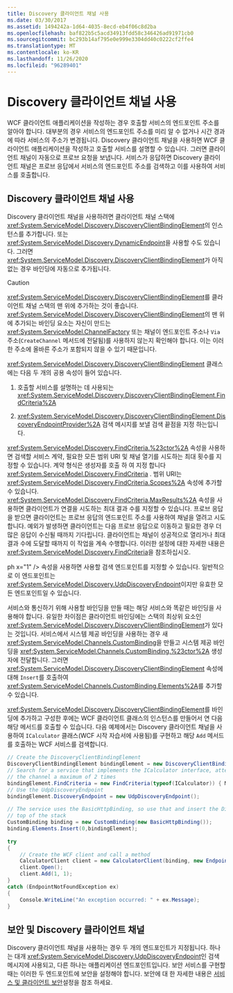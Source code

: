 ```yaml
---
title: Discovery 클라이언트 채널 사용
ms.date: 03/30/2017
ms.assetid: 1494242a-1d64-4035-8ecd-eb4f06c8d2ba
ms.openlocfilehash: baf822b5c5acd34913fdd58c346426ad91971cb0
ms.sourcegitcommit: bc293b14af795e0e999e3304dd40c0222cf2ffe4
ms.translationtype: MT
ms.contentlocale: ko-KR
ms.lasthandoff: 11/26/2020
ms.locfileid: "96289401"
---
```

# <a name="using-the-discovery-client-channel"></a>Discovery 클라이언트 채널 사용

WCF 클라이언트 애플리케이션을 작성하는 경우 호출할 서비스의 엔드포인트 주소를 알아야 합니다. 대부분의 경우 서비스의 엔드포인트 주소를 미리 알 수 없거나 시간 경과에 따라 서비스의 주소가 변경됩니다. Discovery 클라이언트 채널을 사용하면 WCF 클라이언트 애플리케이션을 작성하고 호출할 서비스를 설명할 수 있습니다. 그러면 클라이언트 채널이 자동으로 프로브 요청을 보냅니다. 서비스가 응답하면 Discovery 클라이언트 채널은 프로브 응답에서 서비스의 엔드포인트 주소를 검색하고 이를 사용하여 서비스를 호출합니다.  
  
## <a name="using-the-discovery-client-channel"></a>Discovery 클라이언트 채널 사용  

 Discovery 클라이언트 채널을 사용하려면 클라이언트 채널 스택에 <xref:System.ServiceModel.Discovery.DiscoveryClientBindingElement>의 인스턴스를 추가합니다. 또는 <xref:System.ServiceModel.Discovery.DynamicEndpoint>을 사용할 수도 있습니다. 그러면 <xref:System.ServiceModel.Discovery.DiscoveryClientBindingElement>가 아직 없는 경우 바인딩에 자동으로 추가됩니다.  
  
> [!CAUTION]
> <xref:System.ServiceModel.Discovery.DiscoveryClientBindingElement>를 클라이언트 채널 스택의 맨 위에 추가하는 것이 좋습니다. <xref:System.ServiceModel.Discovery.DiscoveryClientBindingElement>의 맨 위에 추가되는 바인딩 요소는 자신이 만드는 <xref:System.ServiceModel.ChannelFactory> 또는 채널이 엔드포인트 주소나 `Via` 주소(`CreateChannel` 메서드에 전달됨)를 사용하지 않는지 확인해야 합니다. 이는 이러한 주소에 올바른 주소가 포함되지 않을 수 있기 때문입니다.  
  
 <xref:System.ServiceModel.Discovery.DiscoveryClientBindingElement> 클래스에는 다음 두 개의 공용 속성이 들어 있습니다.  
  
1. 호출할 서비스를 설명하는 데 사용되는 <xref:System.ServiceModel.Discovery.DiscoveryClientBindingElement.FindCriteria%2A>  
  
2. <xref:System.ServiceModel.Discovery.DiscoveryClientBindingElement.DiscoveryEndpointProvider%2A> 검색 메시지를 보낼 검색 끝점을 지정 하는입니다.  
  
 <xref:System.ServiceModel.Discovery.FindCriteria.%23ctor%2A> 속성을 사용하면 검색할 서비스 계약, 필요한 모든 범위 URI 및 채널 열기를 시도하는 최대 횟수를 지정할 수 있습니다. 계약 형식은 생성자를 호출 하 여 지정 합니다  <xref:System.ServiceModel.Discovery.FindCriteria> . 범위 URI는 <xref:System.ServiceModel.Discovery.FindCriteria.Scopes%2A> 속성에 추가할 수 있습니다. <xref:System.ServiceModel.Discovery.FindCriteria.MaxResults%2A> 속성을 사용하면 클라이언트가 연결을 시도하는 최대 결과 수를 지정할 수 있습니다. 프로브 응답을 받으면 클라이언트는 프로브 응답의 엔드포인트 주소를 사용하여 채널을 열려고 시도합니다. 예외가 발생하면 클라이언트는 다음 프로브 응답으로 이동하고 필요한 경우 더 많은 응답이 수신될 때까지 기다립니다. 클라이언트는 채널이 성공적으로 열리거나 최대 결과 수에 도달할 때까지 이 작업을 계속 수행합니다. 이러한 설정에 대한 자세한 내용은 <xref:System.ServiceModel.Discovery.FindCriteria>을 참조하십시오.  
  
 ph x="1" /&gt; 속성을 사용하면 사용할 검색 엔드포인트를 지정할 수 있습니다. 일반적으로 이 엔드포인트는 <xref:System.ServiceModel.Discovery.UdpDiscoveryEndpoint>이지만 유효한 모든 엔드포인트일 수 있습니다.  
  
 서비스와 통신하기 위해 사용할 바인딩을 만들 때는 해당 서비스와 똑같은 바인딩을 사용해야 합니다. 유일한 차이점은 클라이언트 바인딩에는 스택의 최상위 요소인 <xref:System.ServiceModel.Discovery.DiscoveryClientBindingElement>가 있다는 것입니다. 서비스에서 시스템 제공 바인딩을 사용하는 경우 새 <xref:System.ServiceModel.Channels.CustomBinding>을 만들고 시스템 제공 바인딩을 <xref:System.ServiceModel.Channels.CustomBinding.%23ctor%2A> 생성자에 전달합니다. 그러면 <xref:System.ServiceModel.Discovery.DiscoveryClientBindingElement> 속성에 대해 `Insert`를 호출하여 <xref:System.ServiceModel.Channels.CustomBinding.Elements%2A>를 추가할 수 있습니다.  
  
 <xref:System.ServiceModel.Discovery.DiscoveryClientBindingElement>를 바인딩에 추가하고 구성한 후에는 WCF 클라이언트 클래스의 인스턴스를 만들어서 연 다음 해당 메서드를 호출할 수 있습니다. 다음 예제에서는 Discovery 클라이언트 채널을 사용하여 `ICalculator` 클래스(WCF 시작 자습서에 사용됨)를 구현하고 해당 `Add` 메서드를 호출하는 WCF 서비스를 검색합니다.  
  
```csharp
// Create the DiscoveryClientBindingElement  
DiscoveryClientBindingElement bindingElement = new DiscoveryClientBindingElement();  
// Search for a service that implements the ICalculator interface, attempting to open  
// the channel a maximum of 2 times  
bindingElement.FindCriteria = new FindCriteria(typeof(ICalculator)) { MaxResults = 2 };  
// Use the UdpDiscoveryEndpoint  
bindingElement.DiscoveryEndpoint = new UdpDiscoveryEndpoint();  
  
// The service uses the BasicHttpBinding, so use that and insert the DiscoveryClientBindingElement at the
// top of the stack  
CustomBinding binding = new CustomBinding(new BasicHttpBinding());  
binding.Elements.Insert(0,bindingElement);  
  
try  
{  
    // Create the WCF client and call a method  
    CalculatorClient client = new CalculatorClient(binding, new EndpointAddress("http://schemas.microsoft.com/dynamic"));  
    client.Open();  
    client.Add(1, 1);  
}  
catch (EndpointNotFoundException ex)  
{  
    Console.WriteLine("An exception occurred: " + ex.Message);  
}  
```  
  
## <a name="security-and-the-discovery-client-channel"></a>보안 및 Discovery 클라이언트 채널  

 Discovery 클라이언트 채널을 사용하는 경우 두 개의 엔드포인트가 지정됩니다. 하나는 대개 <xref:System.ServiceModel.Discovery.UdpDiscoveryEndpoint>인 검색 메시지에 사용되고, 다른 하나는 애플리케이션 엔드포인트입니다. 보안 서비스를 구현할 때는 이러한 두 엔드포인트에 보안을 설정해야 합니다. 보안에 대 한 자세한 내용은 [서비스 및 클라이언트 보안](securing-services-and-clients.md)설정을 참조 하세요.
